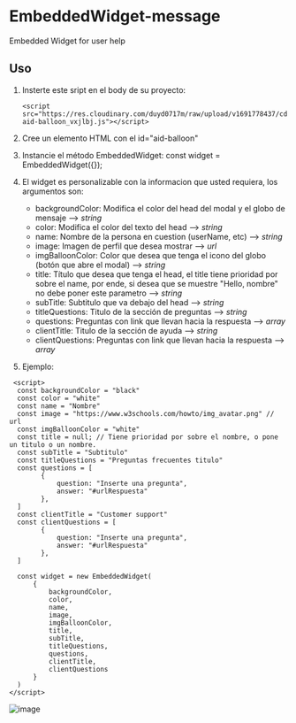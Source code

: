 # EmbeddedWidget-message
Embedded Widget for user help

## Uso 

1. Insterte este sript en el body de su proyecto:
   ```
   <script src="https://res.cloudinary.com/duyd0717m/raw/upload/v1691778437/cdn/minify-aid-balloon_vxjlbj.js"></script>
   ```
2. Cree un elemento HTML con el id="aid-balloon"
   
3. Instancie el método EmbeddedWidget:
   const widget = EmbeddedWidget({});

4. El widget es personalizable con la informacion que usted requiera, los argumentos son:
   -   backgroundColor: Modifica el color del head del modal y el globo de mensaje --> *string*
   -   color: Modifica el color del texto del head --> *string*
   -   name: Nombre de la persona en cuestion (userName, etc) --> *string*
   -   image: Imagen de perfil que desea mostrar --> *url* 
   -   imgBalloonColor: Color que desea que tenga el icono del globo (botón que abre el modal) --> *string*
   -   title: Título que desea que tenga el head, el title tiene prioridad por sobre el name, por ende, si desea que se muestre "Hello, nombre" no debe poner este parametro --> *string*
   -   subTitle: Subtitulo que va debajo del head --> *string*
   -   titleQuestions: Titulo de la sección de preguntas --> *string*
   -   questions: Preguntas con link que llevan hacia la respuesta --> *array*
   -   clientTitle: Titulo de la sección de ayuda --> *string*
   -   clientQuestions: Preguntas con link que llevan hacia la respuesta --> *array*
  
5. Ejemplo:
  ```
   <script>
    const backgroundColor = "black" 
    const color = "white"
    const name = "Nombre"
    const image = "https://www.w3schools.com/howto/img_avatar.png" // url
    const imgBalloonColor = "white"
    const title = null; // Tiene prioridad por sobre el nombre, o pone un titulo o un nombre.
    const subTitle = "Subtitulo"
    const titleQuestions = "Preguntas frecuentes titulo"
    const questions = [
          {
              question: "Inserte una pregunta",
              answer: "#urlRespuesta"
          },
    ]
    const clientTitle = "Customer support"
    const clientQuestions = [
          {
              question: "Inserte una pregunta",
              answer: "#urlRespuesta"
          },
    ]
  
    const widget = new EmbeddedWidget(
        { 
            backgroundColor,
            color,
            name,
            image,
            imgBalloonColor,
            title,
            subTitle,
            titleQuestions,
            questions,
            clientTitle,
            clientQuestions
        }
    )   
  </script>
```

  ![image](https://github.com/Repolloso/EmbeddedWidget-message/assets/82538888/7d46d393-7230-4395-8073-8d4fd8a1c9d1)

